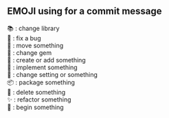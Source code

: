 EMOJI using for a commit message
---
:books: : change library  
:bug: : fix a bug  
:construction_worker: : move something  
:gem: : change gem  
:hatching_chick: : create or add something  
:maple_leaf: : implement something  
:memo: : change setting or something  
:package: : package something  
:space_invader: : delete something  
:sparkles: : refactor something  
:tada: : begin something  